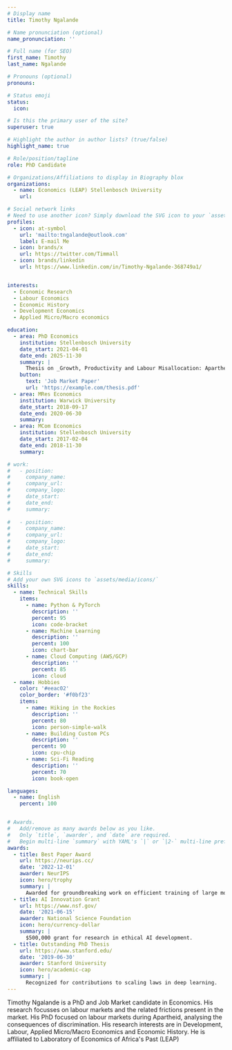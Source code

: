 ```yaml
---
# Display name
title: Timothy Ngalande

# Name pronunciation (optional)
name_pronunciation: ''

# Full name (for SEO)
first_name: Timothy
last_name: Ngalande

# Pronouns (optional)
pronouns: 

# Status emoji
status:
  icon: 

# Is this the primary user of the site?
superuser: true

# Highlight the author in author lists? (true/false)
highlight_name: true

# Role/position/tagline
role: PhD Candidate

# Organizations/Affiliations to display in Biography blox
organizations:
  - name: Economics (LEAP) Stellenbosch University
    url: 

# Social network links
# Need to use another icon? Simply download the SVG icon to your `assets/media/icons/` folder.
profiles:
  - icon: at-symbol
    url: 'mailto:tngalande@outlook.com'
    label: E-mail Me
  - icon: brands/x
    url: https://twitter.com/Timmall
  - icon: brands/linkedin
    url: https://www.linkedin.com/in/Timothy-Ngalande-368749a1/


interests:
  - Economic Research
  - Labour Economics
  - Economic History
  - Development Economics
  - Applied Micro/Macro economics

education:
  - area: PhD Economics
    institution: Stellenbosch University
    date_start: 2021-04-01
    date_end: 2025-11-30
    summary: |
      Thesis on _Growth, Productivity and Labour Misallocation: Apartheid South Africa_
    button:
      text: 'Job Market Paper'
      url: 'https://example.com/thesis.pdf'
  - area: MRes Economics
    institution: Warwick University
    date_start: 2018-09-17
    date_end: 2020-06-30
    summary: 
  - area: MCom Economics
    institution: Stellenbosch University
    date_start: 2017-02-04
    date_end: 2018-11-30
    summary: 

# work:
#   - position: 
#     company_name: 
#     company_url:
#     company_logo: 
#     date_start:
#     date_end: 
#     summary: 
     
#   - position: 
#     company_name: 
#     company_url: 
#     company_logo:
#     date_start:
#     date_end: 
#     summary:

# Skills
# Add your own SVG icons to `assets/media/icons/`
skills:
  - name: Technical Skills
    items:
      - name: Python & PyTorch
        description: ''
        percent: 95
        icon: code-bracket
      - name: Machine Learning
        description: ''
        percent: 100
        icon: chart-bar
      - name: Cloud Computing (AWS/GCP)
        description: ''
        percent: 85
        icon: cloud
  - name: Hobbies
    color: '#eeac02'
    color_border: '#f0bf23'
    items:
      - name: Hiking in the Rockies
        description: ''
        percent: 80
        icon: person-simple-walk
      - name: Building Custom PCs
        description: ''
        percent: 90
        icon: cpu-chip
      - name: Sci-Fi Reading
        description: ''
        percent: 70
        icon: book-open

languages:
  - name: English
    percent: 100


# Awards.
#   Add/remove as many awards below as you like.
#   Only `title`, `awarder`, and `date` are required.
#   Begin multi-line `summary` with YAML's `|` or `|2-` multi-line prefix and indent 2 spaces below.
awards:
  - title: Best Paper Award
    url: https://neurips.cc/
    date: '2022-12-01'
    awarder: NeurIPS
    icon: hero/trophy
    summary: |
      Awarded for groundbreaking work on efficient training of large models.
  - title: AI Innovation Grant
    url: https://www.nsf.gov/
    date: '2021-06-15'
    awarder: National Science Foundation
    icon: hero/currency-dollar
    summary: |
      $500,000 grant for research in ethical AI development.
  - title: Outstanding PhD Thesis
    url: https://www.stanford.edu/
    date: '2019-06-30'
    awarder: Stanford University
    icon: hero/academic-cap
    summary: |
      Recognized for contributions to scaling laws in deep learning.
---
```


Timothy Ngalande is a PhD and Job Market candidate in Economics. His research focusses on labour markets and the related frictions present in the market. His PhD focused on labour markets during Apartheid, analysing the consequences of discrimination. His research interests are in Development, Labour, Applied Micro/Macro Economics and Economic History. He is affiliated to Laboratory of Economics of Africa's Past (LEAP) 